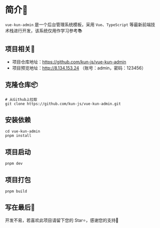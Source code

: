 # 简介📃

`vue-kun-admin` 是一个后台管理系统模板，采用 `Vue`、`TypeScript` 等最新前端技术栈进行开发，该系统仅用作学习参考📚

## 项目相关🧭

- 项目仓库地址：https://github.com/kun-js/vue-kun-admin
- 项目预览地址：http://8.134.153.24
  （账号：admin，密码：123456）

## 克隆仓库📦

```
# 从Github上拉取
git clone https://github.com/kun-js/vue-kun-admin.git
```

## 安装依赖

```
cd vue-kun-admin
pnpm install
```

## 项目启动

```
pnpm dev
```

## 项目打包

```
pnpm build
```

## 写在最后💖

开发不易，若喜欢此项目请留下您的 Star⭐，感谢您的支持🙏
